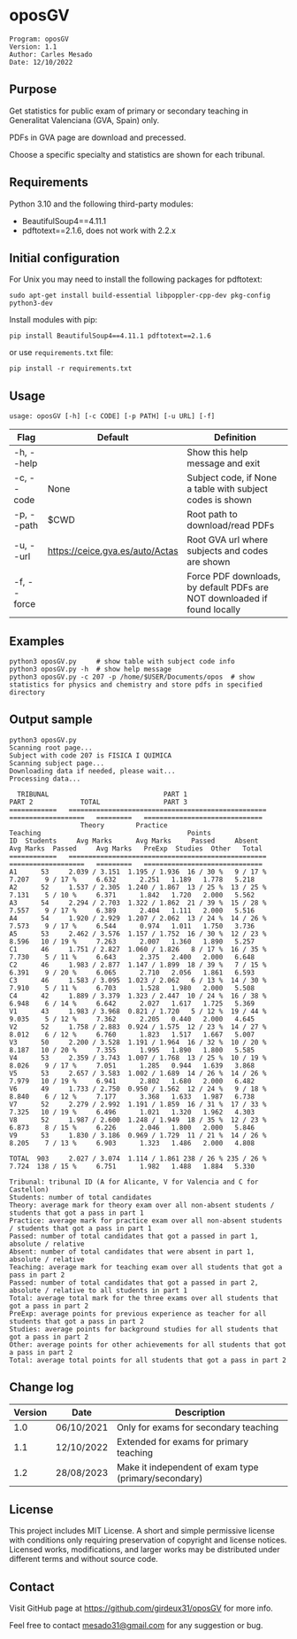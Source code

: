  # oposGV

```
Program: oposGV
Version: 1.1
Author: Carles Mesado
Date: 12/10/2022
```

## Purpose

Get statistics for public exam of primary or secondary teaching in Generalitat Valenciana (GVA, Spain) only.

PDFs in GVA page are download and precessed.

Choose a specific specialty and statistics are shown for each tribunal.

## Requirements

Python 3.10 and the following third-party modules:

 - BeautifulSoup4==4.11.1
 - pdftotext==2.1.6, does not work with 2.2.x

## Initial configuration

For Unix you may need to install the following packages for pdftotext:

```sudo apt-get install build-essential libpoppler-cpp-dev pkg-config python3-dev```
 
Install modules with pip:

```pip install BeautifulSoup4==4.11.1 pdftotext==2.1.6```

or use ```requirements.txt``` file:

```pip install -r requirements.txt```

## Usage

```usage: oposGV [-h] [-c CODE] [-p PATH] [-u URL] [-f]```

| Flag | Default | Definition | 
| --- | --- | --- |
| -h, --help |  | Show this help message and exit |
| -c, --code | None | Subject code, if None a table with subject codes is shown |
| -p, --path | $CWD | Root path to download/read PDFs |
| -u, --url | https://ceice.gva.es/auto/Actas | Root GVA url where subjects and codes are shown |
| -f, --force |  | Force PDF downloads, by default PDFs are NOT downloaded if found locally |

## Examples

```
python3 oposGV.py     # show table with subject code info
python3 oposGV.py -h  # show help message
python3 oposGV.py -c 207 -p /home/$USER/Documents/opos  # show statistics for physics and chemistry and store pdfs in specified directory
```

## Output sample

```
python3 oposGV.py
Scanning root page...
Subject with code 207 is FISICA I QUIMICA
Scanning subject page...
Downloading data if needed, please wait...
Processing data...

  TRIBUNAL                             PART 1                             PART 2            TOTAL                PART 3
============   ==================================================   ===================   =========   ==============================
                  Theory        Practice                            Teaching                                     Points
ID  Students     Avg Marks      Avg Marks     Passed     Absent     Avg Marks  Passed     Avg Marks   PreExp  Studies  Other   Total
============   ==================================================   ===================   =========   ==============================
A1      53     2.039 / 3.151  1.195 / 1.936  16 / 30 %   9 / 17 %     7.207    9 / 17 %     6.632      2.251   1.189   1.778   5.218
A2      52     1.537 / 2.305  1.240 / 1.867  13 / 25 %  13 / 25 %     7.131    5 / 10 %     6.371      1.842   1.720   2.000   5.562
A3      54     2.294 / 2.703  1.322 / 1.862  21 / 39 %  15 / 28 %     7.557    9 / 17 %     6.389      2.404   1.111   2.000   5.516
A4      54     1.920 / 2.929  1.207 / 2.062  13 / 24 %  14 / 26 %     7.573    9 / 17 %     6.544      0.974   1.011   1.750   3.736
A5      53     2.462 / 3.576  1.157 / 1.752  16 / 30 %  12 / 23 %     8.596   10 / 19 %     7.263      2.007   1.360   1.890   5.257
C1      46     1.751 / 2.827  1.060 / 1.826   8 / 17 %  16 / 35 %     7.730    5 / 11 %     6.643      2.375   2.400   2.000   6.648
C2      46     1.983 / 2.877  1.147 / 1.899  18 / 39 %   7 / 15 %     6.391    9 / 20 %     6.065      2.710   2.056   1.861   6.593
C3      46     1.583 / 3.095  1.023 / 2.062   6 / 13 %  14 / 30 %     7.910    5 / 11 %     6.703      1.528   1.980   2.000   5.508
C4      42     1.889 / 3.379  1.323 / 2.447  10 / 24 %  16 / 38 %     6.948    6 / 14 %     6.642      2.027   1.617   1.725   5.369
V1      43     1.983 / 3.968  0.821 / 1.720   5 / 12 %  19 / 44 %     9.035    5 / 12 %     7.362      2.205   0.440   2.000   4.645
V2      52     1.758 / 2.883  0.924 / 1.575  12 / 23 %  14 / 27 %     8.012    6 / 12 %     6.760      1.823   1.517   1.667   5.007
V3      50     2.200 / 3.528  1.191 / 1.964  16 / 32 %  10 / 20 %     8.187   10 / 20 %     7.355      1.995   1.890   1.800   5.585
V4      53     2.359 / 3.743  1.007 / 1.768  13 / 25 %  10 / 19 %     8.026    9 / 17 %     7.051      1.285   0.944   1.639   3.868
V5      53     2.657 / 3.583  1.002 / 1.689  14 / 26 %  14 / 26 %     7.979   10 / 19 %     6.941      2.802   1.680   2.000   6.482
V6      49     1.733 / 2.750  0.950 / 1.562  12 / 24 %   9 / 18 %     8.840    6 / 12 %     7.177      3.368   1.633   1.987   6.738
V7      52     2.279 / 2.992  1.191 / 1.859  16 / 31 %  17 / 33 %     7.325   10 / 19 %     6.496      1.021   1.320   1.962   4.303
V8      52     1.987 / 2.600  1.248 / 1.949  18 / 35 %  12 / 23 %     6.873    8 / 15 %     6.226      2.046   1.800   2.000   5.846
V9      53     1.830 / 3.186  0.969 / 1.729  11 / 21 %  14 / 26 %     8.205    7 / 13 %     6.903      1.323   1.486   2.000   4.808

TOTAL  903     2.027 / 3.074  1.114 / 1.861 238 / 26 % 235 / 26 %     7.724  138 / 15 %     6.751      1.982   1.488   1.884   5.330

Tribunal: tribunal ID (A for Alicante, V for Valencia and C for Castellon)
Students: number of total candidates
Theory: average mark for theory exam over all non-absent students / students that got a pass in part 1
Practice: average mark for practice exam over all non-absent students / students that got a pass in part 1
Passed: number of total candidates that got a passed in part 1, absolute / relative
Absent: number of total candidates that were absent in part 1, absolute / relative
Teaching: average mark for teaching exam over all students that got a pass in part 2
Passed: number of total candidates that got a passed in part 2, absolute / relative to all students in part 1
Total: average total mark for the three exams over all students that got a pass in part 2
PreExp: average points for previous experience as teacher for all students that got a pass in part 2
Studies: average points for background studies for all students that got a pass in part 2
Other: average points for other achievements for all students that got a pass in part 2
Total: average total points for all students that got a pass in part 2
```

## Change log

| Version | Date | Description |
| --- | --- | --- |
| 1.0 | 06/10/2021 | Only for exams for secondary teaching |
| 1.1 | 12/10/2022 | Extended for exams for primary teaching |
| 1.2 | 28/08/2023 | Make it independent of exam type (primary/secondary) |
 
## License

This project includes MIT License. A short and simple permissive license with conditions only requiring preservation of copyright and license notices. Licensed works, modifications, and larger works may be distributed under different terms and without source code.

## Contact

Visit GitHub page at https://github.com/girdeux31/oposGV for more info.

Feel free to contact mesado31@gmail.com for any suggestion or bug.
